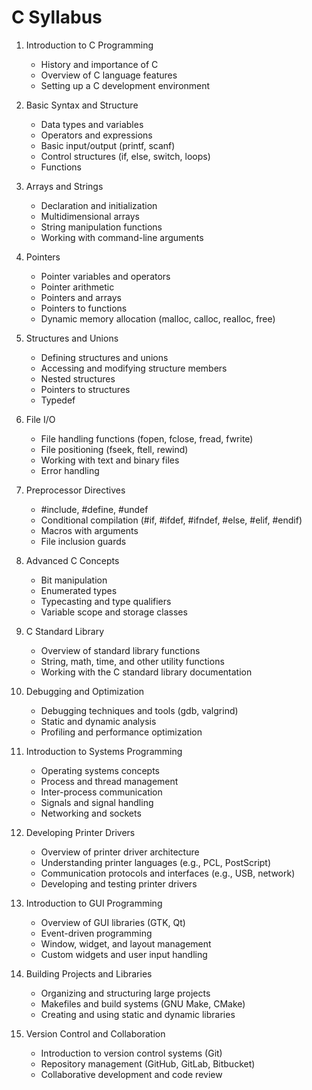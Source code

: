 # C Syllabus

1. Introduction to C Programming

   - History and importance of C
   - Overview of C language features
   - Setting up a C development environment

2. Basic Syntax and Structure

   - Data types and variables
   - Operators and expressions
   - Basic input/output (printf, scanf)
   - Control structures (if, else, switch, loops)
   - Functions

3. Arrays and Strings

   - Declaration and initialization
   - Multidimensional arrays
   - String manipulation functions
   - Working with command-line arguments

4. Pointers

   - Pointer variables and operators
   - Pointer arithmetic
   - Pointers and arrays
   - Pointers to functions
   - Dynamic memory allocation (malloc, calloc, realloc, free)

5. Structures and Unions

   - Defining structures and unions
   - Accessing and modifying structure members
   - Nested structures
   - Pointers to structures
   - Typedef

6. File I/O

   - File handling functions (fopen, fclose, fread, fwrite)
   - File positioning (fseek, ftell, rewind)
   - Working with text and binary files
   - Error handling

7. Preprocessor Directives

   - #include, #define, #undef
   - Conditional compilation (#if, #ifdef, #ifndef, #else, #elif, #endif)
   - Macros with arguments
   - File inclusion guards

8. Advanced C Concepts

   - Bit manipulation
   - Enumerated types
   - Typecasting and type qualifiers
   - Variable scope and storage classes

9. C Standard Library

   - Overview of standard library functions
   - String, math, time, and other utility functions
   - Working with the C standard library documentation

10. Debugging and Optimization

    - Debugging techniques and tools (gdb, valgrind)
    - Static and dynamic analysis
    - Profiling and performance optimization

11. Introduction to Systems Programming

    - Operating systems concepts
    - Process and thread management
    - Inter-process communication
    - Signals and signal handling
    - Networking and sockets

12. Developing Printer Drivers

    - Overview of printer driver architecture
    - Understanding printer languages (e.g., PCL, PostScript)
    - Communication protocols and interfaces (e.g., USB, network)
    - Developing and testing printer drivers

13. Introduction to GUI Programming

    - Overview of GUI libraries (GTK, Qt)
    - Event-driven programming
    - Window, widget, and layout management
    - Custom widgets and user input handling

14. Building Projects and Libraries

    - Organizing and structuring large projects
    - Makefiles and build systems (GNU Make, CMake)
    - Creating and using static and dynamic libraries

15. Version Control and Collaboration
    - Introduction to version control systems (Git)
    - Repository management (GitHub, GitLab, Bitbucket)
    - Collaborative development and code review
